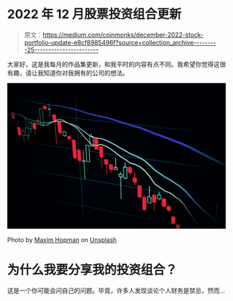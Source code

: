 # 2022 年 12 月股票投资组合更新

> 原文：<https://medium.com/coinmonks/december-2022-stock-portfolio-update-e8cf8985496f?source=collection_archive---------25----------------------->

大家好，这是我每月的作品集更新，和我平时的内容有点不同。我希望你觉得这很有趣，请让我知道你对我拥有的公司的想法。

![](img/0e5812b7a2c70c51c8cf5c529e3d58ff.png)

Photo by [Maxim Hopman](https://unsplash.com/@nampoh?utm_source=medium&utm_medium=referral) on [Unsplash](https://unsplash.com?utm_source=medium&utm_medium=referral)

# 为什么我要分享我的投资组合？

这是一个你可能会问自己的问题。毕竟，许多人发现谈论个人财务是禁忌，然而…